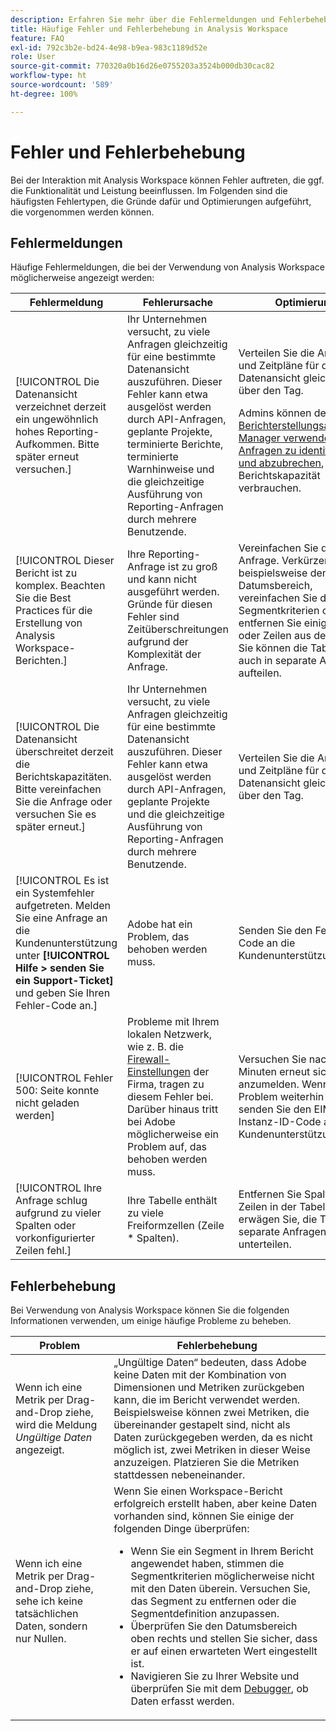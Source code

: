 ```yaml
---
description: Erfahren Sie mehr über die Fehlermeldungen und Fehlerbehebung in Adobe Analysis Workspace.
title: Häufige Fehler und Fehlerbehebung in Analysis Workspace
feature: FAQ
exl-id: 792c3b2e-bd24-4e98-b9ea-983c1189d52e
role: User
source-git-commit: 770320a0b16d26e0755203a3524b000db30cac82
workflow-type: ht
source-wordcount: '589'
ht-degree: 100%

---
```


# Fehler und Fehlerbehebung

Bei der Interaktion mit Analysis Workspace können Fehler auftreten, die ggf. die Funktionalität und Leistung beeinflussen. Im Folgenden sind die häufigsten Fehlertypen, die Gründe dafür und Optimierungen aufgeführt, die vorgenommen werden können.

## Fehlermeldungen

Häufige Fehlermeldungen, die bei der Verwendung von Analysis Workspace möglicherweise angezeigt werden:

| Fehlermeldung | Fehlerursache | Optimierung |
| --- | --- | --- |
| [!UICONTROL Die Datenansicht verzeichnet derzeit ein ungewöhnlich hohes Reporting-Aufkommen. Bitte später erneut versuchen.] | Ihr Unternehmen versucht, zu viele Anfragen gleichzeitig für eine bestimmte Datenansicht auszuführen. Dieser Fehler kann etwa ausgelöst werden durch API-Anfragen, geplante Projekte, terminierte Berichte, terminierte Warnhinweise und die gleichzeitige Ausführung von Reporting-Anfragen durch mehrere Benutzende. | Verteilen Sie die Anfragen und Zeitpläne für die Datenansicht gleichmäßiger über den Tag.<p>Admins können den [Berichterstellungsaktivitäts-Manager verwenden, um Anfragen zu identifizieren und abzubrechen](/help/reporting-activity-manager/reporting-activity-overview.md), die Berichtskapazität verbrauchen.</p> |
| [!UICONTROL Dieser Bericht ist zu komplex. Beachten Sie die Best Practices für die Erstellung von Analysis Workspace-Berichten.] | Ihre Reporting-Anfrage ist zu groß und kann nicht ausgeführt werden. Gründe für diesen Fehler sind Zeitüberschreitungen aufgrund der Komplexität der Anfrage. | Vereinfachen Sie die Anfrage. Verkürzen Sie beispielsweise den Datumsbereich, vereinfachen Sie die Segmentkriterien oder entfernen Sie einige Spalten oder Zeilen aus der Tabelle. Sie können die Tabelle ggf. auch in separate Anfragen aufteilen. |
| [!UICONTROL Die Datenansicht überschreitet derzeit die Berichtskapazitäten. Bitte vereinfachen Sie die Anfrage oder versuchen Sie es später erneut.] | Ihr Unternehmen versucht, zu viele Anfragen gleichzeitig für eine bestimmte Datenansicht auszuführen. Dieser Fehler kann etwa ausgelöst werden durch API-Anfragen, geplante Projekte und die gleichzeitige Ausführung von Reporting-Anfragen durch mehrere Benutzende. | Verteilen Sie die Anfragen und Zeitpläne für die Datenansicht gleichmäßiger über den Tag. |
| [!UICONTROL Es ist ein Systemfehler aufgetreten. Melden Sie eine Anfrage an die Kundenunterstützung unter **[!UICONTROL Hilfe > senden Sie ein Support-Ticket]** und geben Sie Ihren Fehler-Code an.] | Adobe hat ein Problem, das behoben werden muss. | Senden Sie den Fehler-Code an die Kundenunterstützung. |
| [!UICONTROL Fehler 500: Seite konnte nicht geladen werden] | Probleme mit Ihrem lokalen Netzwerk, wie z. B. die [Firewall-Einstellungen](/help/technotes/ip-addresses.md) der Firma, tragen zu diesem Fehler bei. Darüber hinaus tritt bei Adobe möglicherweise ein Problem auf, das behoben werden muss. | Versuchen Sie nach einigen Minuten erneut sich anzumelden. Wenn das Problem weiterhin besteht, senden Sie den EIM-Instanz-ID-Code an die Kundenunterstützung. |
| [!UICONTROL Ihre Anfrage schlug aufgrund zu vieler Spalten oder vorkonfigurierter Zeilen fehl.] | Ihre Tabelle enthält zu viele Freiformzellen (Zeile * Spalten). | Entfernen Sie Spalten oder Zeilen in der Tabelle oder erwägen Sie, die Tabelle in separate Anfragen zu unterteilen. |


## Fehlerbehebung

Bei Verwendung von Analysis Workspace können Sie die folgenden Informationen verwenden, um einige häufige Probleme zu beheben.

| Problem | Fehlerbehebung |
|---|---|
| Wenn ich eine Metrik per Drag-and-Drop ziehe, wird die Meldung *Ungültige Daten* angezeigt. | „Ungültige Daten“ bedeuten, dass Adobe keine Daten mit der Kombination von Dimensionen und Metriken zurückgeben kann, die im Bericht verwendet werden. Beispielsweise können zwei Metriken, die übereinander gestapelt sind, nicht als Daten zurückgegeben werden, da es nicht möglich ist, zwei Metriken in dieser Weise anzuzeigen. Platzieren Sie die Metriken stattdessen nebeneinander. |
| Wenn ich eine Metrik per Drag-and-Drop ziehe, sehe ich keine tatsächlichen Daten, sondern nur Nullen. | Wenn Sie einen Workspace-Bericht erfolgreich erstellt haben, aber keine Daten vorhanden sind, können Sie einige der folgenden Dinge überprüfen:<ul><li>Wenn Sie ein Segment in Ihrem Bericht angewendet haben, stimmen die Segmentkriterien möglicherweise nicht mit den Daten überein. Versuchen Sie, das Segment zu entfernen oder die Segmentdefinition anzupassen.</li><li>Überprüfen Sie den Datumsbereich oben rechts und stellen Sie sicher, dass er auf einen erwarteten Wert eingestellt ist.</li><li>Navigieren Sie zu Ihrer Website und überprüfen Sie mit dem [Debugger](https://experienceleague.adobe.com/docs/debugger/using/experience-cloud-debugger.html?lang=de), ob Daten erfasst werden.</li></ul> |
